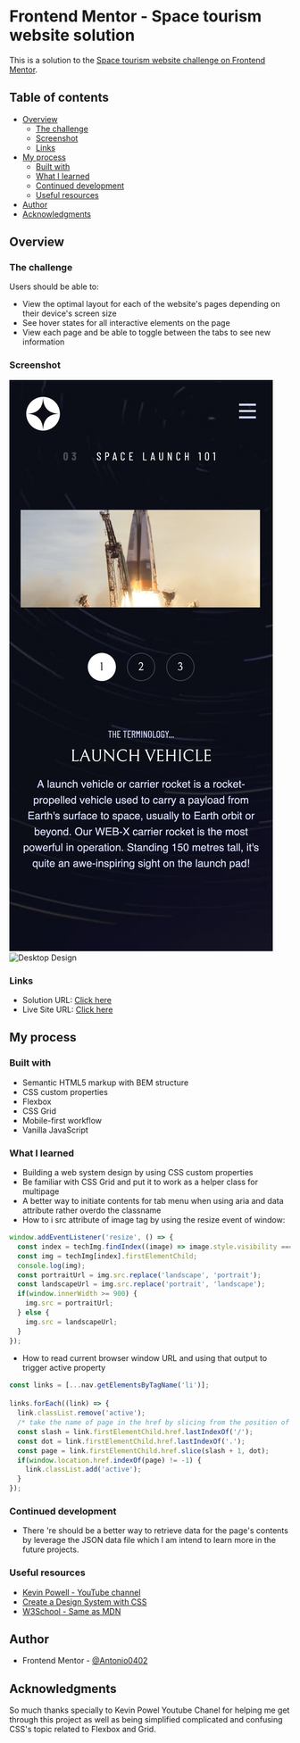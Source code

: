 # Frontend Mentor - Space tourism website solution

This is a solution to the [Space tourism website challenge on Frontend Mentor](https://www.frontendmentor.io/challenges/space-tourism-multipage-website-gRWj1URZ3).

## Table of contents

- [Overview](#overview)
  - [The challenge](#the-challenge)
  - [Screenshot](#screenshot)
  - [Links](#links)
- [My process](#my-process)
  - [Built with](#built-with)
  - [What I learned](#what-i-learned)
  - [Continued development](#continued-development)
  - [Useful resources](#useful-resources)
- [Author](#author)
- [Acknowledgments](#acknowledgments)

## Overview

### The challenge

Users should be able to:

- View the optimal layout for each of the website's pages depending on their device's screen size
- See hover states for all interactive elements on the page
- View each page and be able to toggle between the tabs to see new information

### Screenshot

![Mobile Design](./assets/screenshot/mobile-screenshoot.png)
![Desktop Design](./assets/screenshot/desktop-screenshoot.png)

### Links

- Solution URL: [Click here](https://your-solution-url.com)
- Live Site URL: [Click here](https://your-live-site-url.com)

## My process

### Built with

- Semantic HTML5 markup with BEM structure
- CSS custom properties
- Flexbox
- CSS Grid
- Mobile-first workflow
- Vanilla JavaScript

### What I learned

- Building a web system design by using CSS custom properties
- Be familiar with CSS Grid and put it to work as a helper class for multipage
- A better way to initiate contents for tab menu when using aria and data attribute rather overdo the classname
- How to i src attribute of image tag by using the resize event of window:

```js
window.addEventListener('resize', () => {
  const index = techImg.findIndex((image) => image.style.visibility === 'visible');
  const img = techImg[index].firstElementChild;
  console.log(img);
  const portraitUrl = img.src.replace('landscape', 'portrait');
  const landscapeUrl = img.src.replace('portrait', 'landscape');
  if(window.innerWidth >= 900) {
    img.src = portraitUrl;
  } else {
    img.src = landscapeUrl;
  }
});
```

- How to read current browser window URL and using that output to trigger active property

```js
const links = [...nav.getElementsByTagName('li')];

links.forEach((link) => {
  link.classList.remove('active');
  /* take the name of page in the href by slicing from the position of last character '/' to the last character '.' */
  const slash = link.firstElementChild.href.lastIndexOf('/');
  const dot = link.firstElementChild.href.lastIndexOf('.');
  const page = link.firstElementChild.href.slice(slash + 1, dot);
  if(window.location.href.indexOf(page) != -1) {
    link.classList.add('active');
  }
});
```

### Continued development

- There 're should be a better way to retrieve data for the page's contents by leverage the JSON data file which I am intend to learn more in the future projects.

### Useful resources

- [Kevin Powell - YouTube channel](https://www.youtube.com/channel/UCJZv4d5rbIKd4QHMPkcABCw)
- [Create a Design System with CSS](https://www.youtube.com/watch?v=lRaL-8qZ0mM)
- [W3School - Same as MDN](https://www.w3schools.com/)

## Author

- Frontend Mentor - [@Antonio0402](https://www.frontendmentor.io/profile/Antonio0402)

## Acknowledgments

So much thanks specially to Kevin Powel Youtube Chanel for helping me get through this project as well as being simplified complicated and confusing CSS's topic related to Flexbox and Grid.
